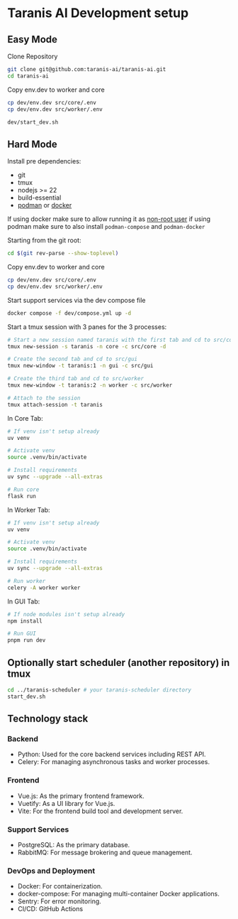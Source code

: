 # Taranis AI Development setup

## Easy Mode

Clone Repository

```bash
git clone git@github.com:taranis-ai/taranis-ai.git
cd taranis-ai
```


Copy env.dev to worker and core

```bash
cp dev/env.dev src/core/.env
cp dev/env.dev src/worker/.env
```

```bash
dev/start_dev.sh
```

## Hard Mode

Install pre dependencies:

* git
* tmux
* nodejs >= 22
* build-essential
* [podman](https://podman.io/docs/installation) or [docker](https://docs.docker.com/engine/install/)

If using docker make sure to allow running it as [non-root user](https://docs.docker.com/engine/install/linux-postinstall/)
if using podman make sure to also install `podman-compose` and `podman-docker`

Starting from the git root:

```bash
cd $(git rev-parse --show-toplevel)
```

Copy env.dev to worker and core

```bash
cp dev/env.dev src/core/.env
cp dev/env.dev src/worker/.env
```

Start support services via the dev compose file

```bash
docker compose -f dev/compose.yml up -d
```

Start a tmux session with 3 panes for the 3 processes:

```bash
# Start a new session named taranis with the first tab and cd to src/core
tmux new-session -s taranis -n core -c src/core -d

# Create the second tab and cd to src/gui
tmux new-window -t taranis:1 -n gui -c src/gui

# Create the third tab and cd to src/worker
tmux new-window -t taranis:2 -n worker -c src/worker

# Attach to the session
tmux attach-session -t taranis
```

In Core Tab:

```bash
# If venv isn't setup already
uv venv

# Activate venv
source .venv/bin/activate

# Install requirements
uv sync --upgrade --all-extras

# Run core
flask run
```

In Worker Tab:

```bash
# If venv isn't setup already
uv venv

# Activate venv
source .venv/bin/activate

# Install requirements
uv sync --upgrade --all-extras

# Run worker
celery -A worker worker
```

In GUI Tab:

```bash
# If node modules isn't setup already
npm install

# Run GUI
pnpm run dev
```

## Optionally start scheduler (another repository) in tmux

```bash
cd ../taranis-scheduler # your taranis-scheduler directory
start_dev.sh
```


## Technology stack

### Backend

* Python: Used for the core backend services including REST API.
* Celery: For managing asynchronous tasks and worker processes.

### Frontend

* Vue.js: As the primary frontend framework.
* Vuetify: As a UI library for Vue.js.
* Vite: For the frontend build tool and development server.

### Support Services

* PostgreSQL: As the primary database.
* RabbitMQ: For message brokering and queue management.

### DevOps and Deployment

* Docker: For containerization.
* docker-compose: For managing multi-container Docker applications.
* Sentry: For error monitoring.
* CI/CD: GitHub Actions
